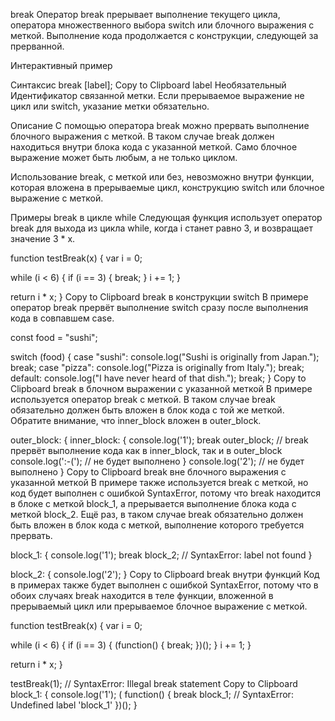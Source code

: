 break
Оператор break прерывает выполнение текущего цикла, оператора множественного выбора switch или блочного выражения с меткой. Выполнение кода продолжается с конструкции, следующей за прерванной.

Интерактивный пример

Синтаксис
break [label];
Copy to Clipboard
label Необязательный
Идентификатор связанной метки. Если прерываемое выражение не цикл или switch, указание метки обязательно.

Описание
С помощью оператора break можно прервать выполнение блочного выражения с меткой. В таком случае break должен находиться внутри блока кода с указанной меткой. Само блочное выражение может быть любым, а не только циклом.

Использование break, с меткой или без, невозможно внутри функции, которая вложена в прерываемые цикл, конструкцию switch или блочное выражение с меткой.

Примеры
break в цикле while
Следующая функция использует оператор break для выхода из цикла while, когда i станет равно 3, и возвращает значение 3 \* x.

function testBreak(x) {
var i = 0;

while (i < 6) {
if (i == 3) {
break;
}
i += 1;
}

return i \* x;
}
Copy to Clipboard
break в конструкции switch
В примере оператор break прервёт выполнение switch сразу после выполнения кода в совпавшем case.

const food = "sushi";

switch (food) {
case "sushi":
console.log("Sushi is originally from Japan.");
break;
case "pizza":
console.log("Pizza is originally from Italy.");
break;
default:
console.log("I have never heard of that dish.");
break;
}
Copy to Clipboard
break в блочном выражении с указанной меткой
В примере используется оператор break с меткой. В таком случае break обязательно должен быть вложен в блок кода с той же меткой. Обратите внимание, что inner_block вложен в outer_block.

outer_block: {
inner_block: {
console.log('1');
break outer_block; // break прервёт выполнение кода как в inner_block, так и в outer_block
console.log(':-('); // не будет выполнено
}
console.log('2'); // не будет выполнено
}
Copy to Clipboard
break вне блочного выражения с указанной меткой
В примере также используется break с меткой, но код будет выполнен с ошибкой SyntaxError, потому что break находится в блоке с меткой block_1, а прерывается выполнение блока кода с меткой block_2. Ещё раз, в таком случае break обязательно должен быть вложен в блок кода с меткой, выполнение которого требуется прервать.

block_1: {
console.log('1');
break block_2; // SyntaxError: label not found
}

block_2: {
console.log('2');
}
Copy to Clipboard
break внутри функций
Код в примерах также будет выполнен с ошибкой SyntaxError, потому что в обоих случаях break находится в теле функции, вложенной в прерываемый цикл или прерываемое блочное выражение с меткой.

function testBreak(x) {
var i = 0;

while (i < 6) {
if (i == 3) {
(function() {
break;
})();
}
i += 1;
}

return i \* x;
}

testBreak(1); // SyntaxError: Illegal break statement
Copy to Clipboard
block_1: {
console.log('1');
( function() {
break block_1; // SyntaxError: Undefined label 'block_1'
})();
}
